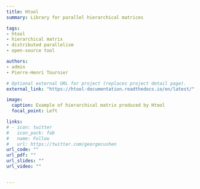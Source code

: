 ```yaml
---
title: Htool
summary: Library for parallel hierarchical matrices

tags: 
- htool
- hierarchical matrix
- distributed parallelism
- open-source tool

authors:
- admin
- Pierre-Henri Tournier

# Optional external URL for project (replaces project detail page).
external_link: "https://htool-documentation.readthedocs.io/en/latest/"

image:
  caption: Example of hierarchical matrix produced by Htool
  focal_point: Left

links:
# - icon: twitter
#   icon_pack: fab
#   name: Follow
#   url: https://twitter.com/georgecushen
url_code: ""
url_pdf: ""
url_slides: ""
url_video: ""


---
```

<!-- Htool is an implementation of hierarchical matrices (cf. this [reference](http://www.springer.com/gp/book/9783662473238) or this [one](http://www.springer.com/gp/book/9783540771463)), it was written to test *Domain Decomposition Methods* (DDM) applied to *Boundary Element Method* (BEM). It provides:

- routines to build hierarchical matrix structures (cluster trees, block trees, low-rank matrices and block matrices),
- parallel matrix-vector and matrix-matrix product using MPI and OpenMP,
- preconditioning techniques using domain decomposition methods,
- the possibility to use Htool with any generator of coefficients (e.g., your own BEM library),
- an interface with [HPDDM](https://github.com/hpddm/hpddm) for iterative solvers,
- GUI and several service functions to display informations about matrix structures and timing,
- a Python interface.

Htool is written by Pierre-Henri Tournier and I, it is available on [GitHub](https://github.com/htool-ddm/htool). -->

